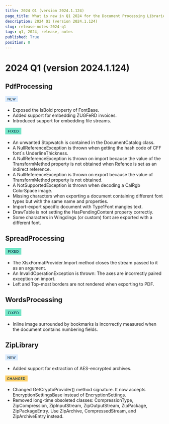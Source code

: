 ```yaml
---
title: 2024 Q1 (version 2024.1.124)
page_title: What is new in Q1 2024 for the Document Processing Libraries
description: 2024 Q1 (version 2024.1.124)
slug: release-notes-2024-q1
tags: q1, 2024, release, notes
published: True
position: 0
---
```

# 2024 Q1 (version 2024.1.124)

## PdfProcessing

![new](../images/new.png)
* Exposed the IsBold property of FontBase.
* Added support for embedding ZUGFeRD invoices.
* Introduced support for embedding file streams.

![fixed](../images/fixed.png)
* An unwanted Stopwatch is contained in the DocumentCatalog class. 
* A NullReferenceException is thrown when getting the hash code of CFF font`s UnderlineThickness.  
* A NullReferenceException is thrown on import because the value of the TransformMethod property is not obtained when Refence is set as an indirect reference. 
* A NullReferenceException is thrown on export because the value of TransformMethod property is not obtained.  
* A NotSupportedException is thrown when decoding a CalRgb ColorSpace image. 
* Missing characters when exporting a document containing different font types but with the same name and properties. 
* Import-export specific document with Type1Font mangles text.  
* DrawTable is not setting the HasPendingContent property correctly.  
* Some characters in Wingdings (or custom) font are exported with a different font.  

## SpreadProcessing

![fixed](../images/fixed.png)
* The XlsxFormatProvider.Import method closes the stream passed to it as an argument.
* An InvalidOperationException is thrown: The axes are incorrectly paired exception on import.
* Left and Top-most borders are not rendered when exporting to PDF.

## WordsProcessing

![fixed](../images/fixed.png)
* Inline image surrounded by bookmarks is incorrectly measured when the document contains numbering fields.

## ZipLibrary

![new](../images/new.png)
* Added support for extraction of AES-encrypted archives.

![changed](../images/changed.png)
* Changed GetCryptoProvider() method signature. It now accepts EncryptionSettingsBase instead of EncryptionSettings. 
* Removed long-time obsoleted classes: CompressionType, ZipCompression, ZipInputStream, ZipOutputStream, ZipPackage, ZipPackageEntry. Use ZipArchive, CompressedStream, and ZipArchiveEntry instead. 
